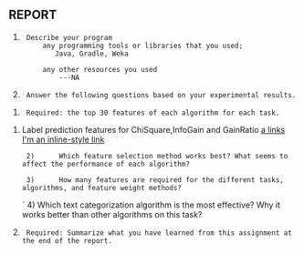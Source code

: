 
## REPORT
1.      Describe your program
            any programming tools or libraries that you used;
               Java, Gradle, Weka

            any other resources you used
                ---NA
                
2.      Answer the following questions based on your experimental results.
 1)      Required: the top 30 features of each algorithm for each task.
1. Label prediction features for ChiSquare,InfoGain and GainRatio 
[a links](https://github.com/dewadkar/weka-textclassification/blob/master/resources/label/selectedAttributesLabelData.md)
[I'm an inline-style link](https://www.google.com)

        2)      Which feature selection method works best? What seems to affect the performance of each algorithm?

        3)      How many features are required for the different tasks, algorithms, and feature weight methods?

    `   4)      Which text categorization algorithm is the most effective? Why it works better than other algorithms on this task?

3.      Required: Summarize what you have learned from this assignment at the end of the report.
